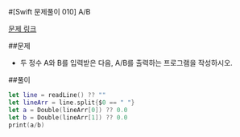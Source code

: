 #[Swift 문제풀이 010] A/B

[문제 링크](https://www.acmicpc.net/problem/1008)

##문제

- 두 정수 A와 B를 입력받은 다음, A/B를 출력하는 프로그램을 작성하시오.

##풀이

```swift 
let line = readLine() ?? ""
let lineArr = line.split{$0 == " "}
let a = Double(lineArr[0]) ?? 0.0
let b = Double(lineArr[1]) ?? 0.0
print(a/b)
```
